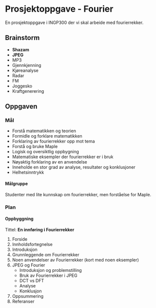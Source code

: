# Prosjektoppgave - Fourier

En prosjektoppgave i INGP300 der vi skal arbeide med fourierrekker.


## Brainstorm

- **Shazam**
- **JPEG**
- MP3
- Gjennkjenning
- Kjøreanalyse
- Radar
- FM
- Joggesko
- Kraftgenerering

## Oppgaven

### Mål

- Forstå matematikken og teorien
- Formidle og forklare matematikken
- Forklaring av fourierrekker opp mot tema
- Forstå og bruke Maple
- Logisk og oversiktlig oppbygning
- Matematiske eksempler der fourierrekker er i bruk
- Nøyaktig forklaring av en anvendelse
- Inneholde en stor grad av analyse, resultater og konklusjoner
- Helhetsinntrykk

#### Målgruppe

Studenter med lite kunnskap om fourierrekker, men forståelse for Maple.

### Plan

#### Oppbyggning

Tittel: **En innføring i Fourierrekker**

1. Forside
2. Innholdsfortegnelse
3. Introduksjon
4. Grunnleggende om Fourierrekker
5. Noen anvendelser av Fourierrekker (kort med noen eksempler)
6. JPEG og Fourier
    - Introduksjon og problemstilling
    - Bruk av Fourierrekker i JPEG
    - DCT vs DFT
    - Analyse
    - Konklusjon
7. Oppsummering
8. Referanser
